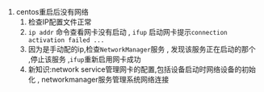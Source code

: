 1. centos重启后没有网络
	1. 检查IP配置文件正常
	2. `ip addr` 命令查看网卡没有启动 , `ifup` 启动网卡提示`connection activation failed ...`
	3. 因为是手动配的ip,检查`NetworkManager`服务 , 发现该服务正在启动的那个 ,停止该服务 ,`ifup`重新启用网卡成功
	4. 新知识:network service管理网卡的配置,包括设备启动时网络设备的初始化 , networkmanager服务管理系统网络连接
	